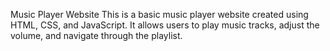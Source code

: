 Music Player Website
This is a basic music player website created using HTML, CSS, and JavaScript. It allows users to play music tracks, adjust the volume, and navigate through the playlist.
